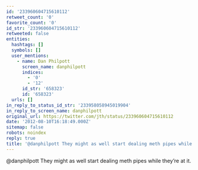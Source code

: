 ```yaml
---
id: '233960604715610112'
retweet_count: '0'
favorite_count: '0'
id_str: '233960604715610112'
retweeted: false
entities:
  hashtags: []
  symbols: []
  user_mentions:
    - name: Dan Philpott
      screen_name: danphilpott
      indices:
        - '0'
        - '12'
      id_str: '658323'
      id: '658323'
  urls: []
in_reply_to_status_id_str: '233958058945019904'
in_reply_to_screen_name: danphilpott
original_url: https://twitter.com/jth/status/233960604715610112
date: '2012-08-10T16:18:49.000Z'
sitemap: false
robots: noindex
reply: true
title: '@danphilpott They might as well start dealing meth pipes while they’re at it.'
---
```


@danphilpott They might as well start dealing meth pipes while they’re at it.